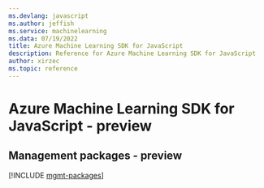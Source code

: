```yaml
---
ms.devlang: javascript
ms.author: jeffish
ms.service: machinelearning
ms.data: 07/19/2022
title: Azure Machine Learning SDK for JavaScript
description: Reference for Azure Machine Learning SDK for JavaScript
author: xirzec
ms.topic: reference
---
```

# Azure Machine Learning SDK for JavaScript - preview

## Management packages - preview
[!INCLUDE [mgmt-packages](machine-learning-mgmt-index.md)]
